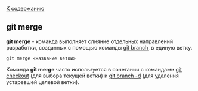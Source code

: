 [К содержанию](./readme.md)

## git merge



**git merge** - команда выполняет слияние отдельных направлений разработки, созданных с помощью команды [git branch](./branch.md), в единую ветку.

```bash=
git merge <название ветки>
```

Команда **git merge** часто используется в сочетании с командами [git checkout](./checkout.md) (для выбора текущей ветки) и [git branch -d](./branch.md) (для удаления устаревшей целевой ветки).